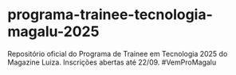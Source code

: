 # programa-trainee-tecnologia-magalu-2025
Repositório oficial do Programa de Trainee em Tecnologia 2025 do Magazine Luiza. Inscrições abertas até 22/09. #VemProMagalu
